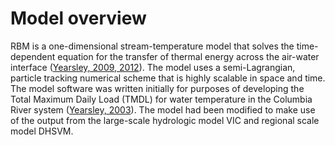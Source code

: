 # Model overview

RBM is a one-dimensional stream-temperature model that solves the time-dependent equation for the transfer of thermal energy across the air-water interface ([Yearsley, 2009, 2012](References.md)). The model uses a semi-Lagrangian, particle tracking numerical scheme that is highly scalable in space and time. The model software was written initially for purposes of developing the Total Maximum Daily Load (TMDL) for water temperature in the Columbia River system ([Yearsley, 2003](References.md)). The model had been modified to make use of the output from the large-scale hydrologic model VIC and regional scale model DHSVM.
